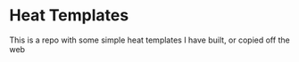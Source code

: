 # Heat Templates

This is a repo with some simple heat templates I have built, or copied off the web
